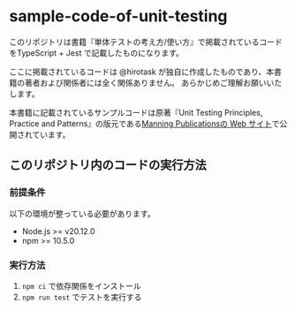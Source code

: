 # sample-code-of-unit-testing

このリポジトリは書籍『単体テストの考え方/使い方』で掲載されているコードをTypeScript + Jest で記載したものになります。

ここに掲載されているコードは @hirotask が独自に作成したものであり、本書籍の著者および関係者には全く関係ありません。
あらかじめご理解お願いいたします。

本書籍に記載されているサンプルコードは原著『Unit Testing Principles, Practice and Patterns』の版元である[Manning Publicationsの Web サイト](https://www.manning.com/books/unit-testing)で公開されています。

## このリポジトリ内のコードの実行方法

### 前提条件

以下の環境が整っている必要があります。

- Node.js >= v20.12.0
- npm >= 10.5.0

### 実行方法

1. `npm ci` で依存関係をインストール
2. `npm run test` でテストを実行する
